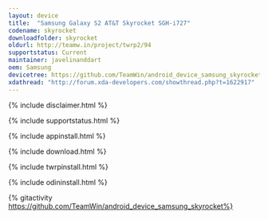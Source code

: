 ```yaml
---
layout: device
title:  "Samsung Galaxy S2 AT&T Skyrocket SGH-i727"
codename: skyrocket
downloadfolder: skyrocket
oldurl: http://teamw.in/project/twrp2/94
supportstatus: Current
maintainer: javelinanddart
oem: Samsung
devicetree: https://github.com/TeamWin/android_device_samsung_skyrocket
xdathread: "http://forum.xda-developers.com/showthread.php?t=1622917"
---
```


{% include disclaimer.html %}

{% include supportstatus.html %}

{% include appinstall.html %}

{% include download.html %}

{% include twrpinstall.html %}

{% include odininstall.html %}

{% gitactivity  https://github.com/TeamWin/android_device_samsung_skyrocket%}
